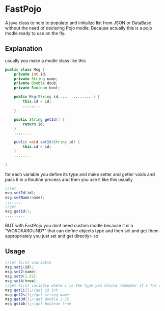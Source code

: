 # FastPojo
A java class to help to populate and initialize list from JSON or DataBase without the need of declaring Pojo modle, Because actually this is a pojo modle ready to use on the fly.


## Explanation
usually you make a modle class like this
```java 
public class Msg {
    private int id;
    private String name;
    private Double doub;
    private Boolean bool;

    public Msg(String id,.....,.........) {
        this.id = id;
        ........
    }

    public String getId() {
        return id;
    }
    ........

    public void setId(String id) {
        this.id = id;
    }
    ........

}
```
for each variable you define its type and make setter and getter voids and pass it in a Routine process and then you use it like this usually
```java 
//set
msg.setId(id);
msg.setName(name);
........
//get
msg.getId();
.........
```

BUT with FastPojo you dont need custom modle because it is a "WORCKAROUND?" that can define objects type and then set and get them appropriately you just set and get directly>
so:
## Usage
```java 
//set first vaariable
msg.set1(id);
msg.set2(name);
msg.set3(1.55);
msg.set4(true);
//get first variable where s is the type you should remember it s for string, i for int, d for double and b for boolean.
msg.get1i();//get id int
msg.get2s();//get string name
msg.get3d();//get double 1.55
msg.get4b();//get boolean true 
```
